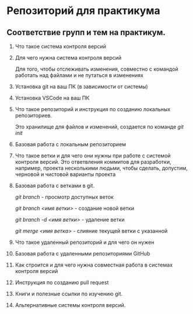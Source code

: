 # Репозиторий для практикума
## Соответствие групп и тем на практикум.

1. Что такое система контроля версий
2. Для чего нужна система контроля версий

    Для того, чтобы отслеживать изменения, совместно с командой работать над файлами и не путаться в изменениях
3. Установка git на ваш ПК (в зависимости от системы)
4. Установка VSCode на ваш ПК
5. Что такое репозиторий и инструкция по созданию локальных репозиториев.

    Это хранилище для файлов и изменений, создается по команде *git init*
6. Базовая работа с локальным репозиторием
7. Что такое ветки и для чего они нужны при работе с системой контроля версий.
    Это ответвления коммитов для разработки, например, проекта несколькими людьми, чтобы сделать, допустим, черновой и чистовой варианты проекта
8. Базовая работа с ветками в git.

    *git branch* - просмотр доступных веток

    *git branch <имя ветки>* - создание новой ветки

    *git branch -d <имя ветки>* - удаление ветки

    *git merge <имя ветка>* - слияние текущей ветки с указанной
9. Что такое удаленный репозиторий и для чего он нужен
10. Базовая работа с удаленными репозиториями GitHub
11. Как строится и для чего нужна совместная работа в системах контроля версий
12. Инструкция по созданию pull request
13. Книги и полезные ссылки по изучению git.
14. Альтернативные системы контроля версий.

